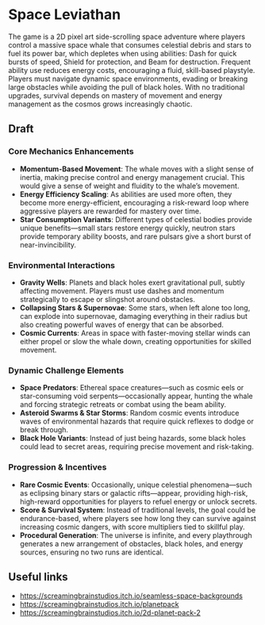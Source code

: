 # Space Leviathan

The game is a 2D pixel art side-scrolling space adventure where players control a massive space whale that consumes
celestial debris and stars to fuel its power bar, which depletes when using abilities: Dash for quick bursts of speed,
Shield for protection, and Beam for destruction. Frequent ability use reduces energy costs, encouraging a fluid,
skill-based playstyle. Players must navigate dynamic space environments, evading or breaking large obstacles while
avoiding the pull of black holes. With no traditional upgrades, survival depends on mastery of movement and energy
management as the cosmos grows increasingly chaotic.

## Draft

### Core Mechanics Enhancements
- **Momentum-Based Movement**: The whale moves with a slight sense of inertia, making precise control and energy management crucial. This would give a sense of weight and fluidity to the whale’s movement.
- **Energy Efficiency Scaling**: As abilities are used more often, they become more energy-efficient, encouraging a risk-reward loop where aggressive players are rewarded for mastery over time.
- **Star Consumption Variants**: Different types of celestial bodies provide unique benefits—small stars restore energy quickly, neutron stars provide temporary ability boosts, and rare pulsars give a short burst of near-invincibility.

### Environmental Interactions
- **Gravity Wells**: Planets and black holes exert gravitational pull, subtly affecting movement. Players must use dashes and momentum strategically to escape or slingshot around obstacles.
- **Collapsing Stars & Supernovae**: Some stars, when left alone too long, can explode into supernovae, damaging everything in their radius but also creating powerful waves of energy that can be absorbed.
- **Cosmic Currents**: Areas in space with faster-moving stellar winds can either propel or slow the whale down, creating opportunities for skilled movement.

### Dynamic Challenge Elements
- **Space Predators**: Ethereal space creatures—such as cosmic eels or star-consuming void serpents—occasionally appear, hunting the whale and forcing strategic retreats or combat using the beam ability.
- **Asteroid Swarms & Star Storms**: Random cosmic events introduce waves of environmental hazards that require quick reflexes to dodge or break through.
- **Black Hole Variants**: Instead of just being hazards, some black holes could lead to secret areas, requiring precise movement and risk-taking.

### Progression & Incentives
- **Rare Cosmic Events**: Occasionally, unique celestial phenomena—such as eclipsing binary stars or galactic rifts—appear, providing high-risk, high-reward opportunities for players to refuel energy or unlock secrets.
- **Score & Survival System**: Instead of traditional levels, the goal could be endurance-based, where players see how long they can survive against increasing cosmic dangers, with score multipliers tied to skillful play.
- **Procedural Generation**: The universe is infinite, and every playthrough generates a new arrangement of obstacles, black holes, and energy sources, ensuring no two runs are identical.

## Useful links
- https://screamingbrainstudios.itch.io/seamless-space-backgrounds
- https://screamingbrainstudios.itch.io/planetpack
- https://screamingbrainstudios.itch.io/2d-planet-pack-2

